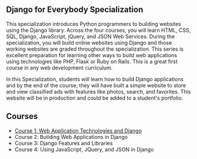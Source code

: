 ## Django for Everybody Specialization

This specialization introduces Python programmers to building websites using the Django library. Across the four courses, you will learn HTML, CSS, SQL, Django, JavaScript, jQuery, and JSON Web Services. During the specialization, you will build online websites using Django and those working websites are graded throughout the specialization. This series is excellent preparation for learning other ways to build web applications using technologies like PHP, Flask or Ruby on Rails. This is a great first course in any web development curriculum.

In this Specialization, students will learn how to build Django applications and by the end of the course, they will have built a simple website to store and view classified ads with features like photos, search, and favorites. This website will be in production and could be added to a student's portfolio.

## Courses

* [Course 1: Web Application Technologies and Django](https://www.coursera.org/learn/django-database-web-apps)
* Course 2: Building Web Applications in Django
* Course 3: Django Features and Libraries
* Course 4: Using JavaScript, JQuery, and JSON in Django
